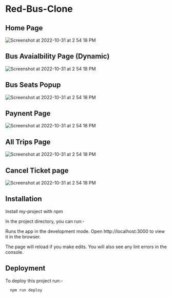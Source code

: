 # Red-Bus-Clone



## Home Page

<img  alt="Screenshot at 2022-10-31 at 2 54 18 PM" src="https://user-images.githubusercontent.com/57341544/198980293-2f3d31af-2d07-4b0b-b848-29c98757037a.png">

## Bus Avaialbility Page (Dynamic)

<img  alt="Screenshot at 2022-10-31 at 2 54 18 PM" src="https://user-images.githubusercontent.com/57341544/198981351-b48b4010-859c-4f19-8c54-585973aff408.png">

## Bus Seats Popup

<img  alt="Screenshot at 2022-10-31 at 2 54 18 PM" src="https://user-images.githubusercontent.com/57341544/198982287-9249dcd5-ee6c-4c13-bb64-53f9461d2a7b.png">

## Paynent Page
<img  alt="Screenshot at 2022-10-31 at 2 54 18 PM" src="https://user-images.githubusercontent.com/57341544/198983009-32f62102-70d6-4ee6-8cb7-f9196aebb65d.png">

## All Trips Page

<img  alt="Screenshot at 2022-10-31 at 2 54 18 PM" src="https://user-images.githubusercontent.com/57341544/198983987-606c1457-c022-40f8-9328-226ee108b80f.png">


## Cancel Ticket page
<img  alt="Screenshot at 2022-10-31 at 2 54 18 PM" src="https://user-images.githubusercontent.com/57341544/198984679-783a6ce5-982b-40dd-823b-7f056cfbdc48.png">


## Installation
Install my-project with npm


In the project directory, you can run:-

Runs the app in the development mode.
Open http://localhost:3000 to view it in the browser.

The page will reload if you make edits.
You will also see any lint errors in the console.


    
## Deployment

To deploy this project run:-

```bash
  npm run deploy
```
